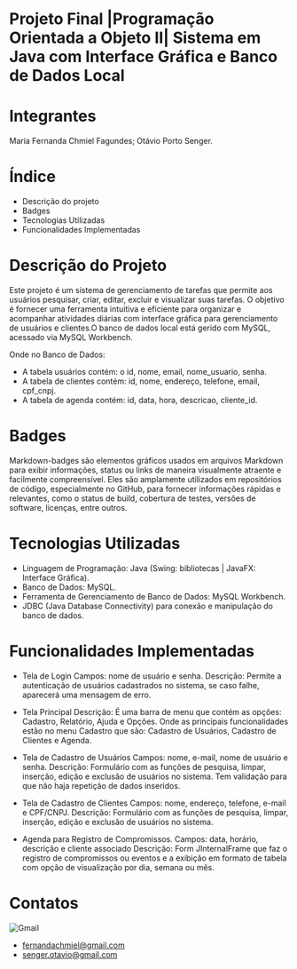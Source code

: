 # Projeto Final |Programação Orientada a Objeto II| Sistema em Java com Interface Gráfica e Banco de Dados Local

# Integrantes

Maria Fernanda Chmiel Fagundes;
Otávio Porto Senger.

# Índice
- Descrição do projeto
- Badges
- Tecnologias Utilizadas
- Funcionalidades Implementadas

# Descrição do Projeto
Este projeto é um sistema de gerenciamento de tarefas que permite aos usuários pesquisar, criar, editar,
excluir e visualizar suas tarefas. O objetivo é fornecer uma ferramenta intuitiva e eficiente para 
organizar e acompanhar atividades diárias com interface gráfica para gerenciamento de usuários e 
clientes.O banco de dados local está gerido com MySQL, acessado via MySQL Workbench.

Onde no Banco de Dados:
- A tabela usuários contém: o id, nome, email, nome_usuario, senha.
- A tabela de clientes contém: id, nome, endereço, telefone, email, cpf_cnpj.
- A tabela de agenda contém: id, data, hora, descricao, cliente_id.

# Badges
Markdown-badges são elementos gráficos usados em arquivos Markdown para exibir informações,
status ou links de maneira visualmente atraente e facilmente compreensível.
Eles são amplamente utilizados em repositórios de código, especialmente no GitHub,
para fornecer informações rápidas e relevantes, como o status de build,
cobertura de testes, versões de software, licenças, entre outros.

# Tecnologias Utilizadas
- Linguagem de Programação: Java (Swing: bibliotecas | JavaFX: Interface Gráfica).
- Banco de Dados: MySQL.
- Ferramenta de Gerenciamento de Banco de Dados: MySQL Workbench.
- JDBC (Java Database Connectivity) para conexão e manipulação do banco de dados.

# Funcionalidades Implementadas

- Tela de Login
  Campos: nome de usuário e senha.
  Descrição:
  Permite a autenticação de usuários cadastrados no sistema, se caso falhe, aparecerá uma mensagem de erro.
  
- Tela Principal
  Descrição:
  É uma barra de menu que contém as opções: Cadastro, Relatório, Ajuda e Opções.
  Onde as principais funcionalidades estão no menu Cadastro que são: Cadastro de Usuários, Cadastro de Clientes e Agenda.
  
- Tela de Cadastro de Usuários
  Campos: nome, e-mail, nome de usuário e senha.
  Descrição:
  Formulário com as funções de pesquisa, limpar, inserção, edição e exclusão de usuários no sistema.
  Tem validação para que não haja repetição de dados inseridos.
  
- Tela de Cadastro de Clientes
  Campos: nome, endereço, telefone, e-mail e CPF/CNPJ.
  Descrição:
  Formulário com as funções de pesquisa, limpar, inserção, edição e exclusão de usuários no sistema.

- Agenda para Registro de Compromissos.
  Campos: data, horário, descrição e cliente associado
  Descrição:
  Form JInternalFrame que faz o registro de compromissos ou eventos e a exibição em formato de tabela com opção de visualização por dia, semana ou mês.

# Contatos

![Gmail](https://img.shields.io/badge/Gmail-D14836?style=for-the-badge&logo=gmail&logoColor=white)
- fernandachmiel@gmail.com
- senger.otavio@gmail.com

